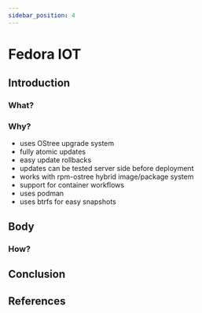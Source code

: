 ```yaml
---
sidebar_position: 4
---
```


 # Fedora IOT

## Introduction
### What?

### Why?
 - uses OStree upgrade system
 - fully atomic updates
 - easy update rollbacks
 - updates can be tested server side before deployment
 - works with rpm-ostree hybrid image/package system
 - support for container workflows
 - uses podman
 - uses btrfs for easy snapshots

## Body
### How?

## Conclusion

## References